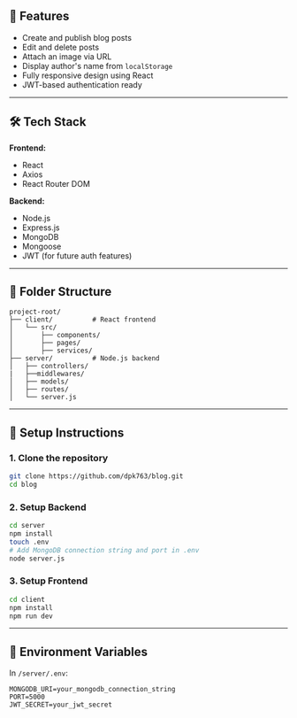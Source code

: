 ## 🚀 Features

- Create and publish blog posts
- Edit and delete posts
- Attach an image via URL
- Display author's name from `localStorage`
- Fully responsive design using React
- JWT-based authentication ready

---

## 🛠️ Tech Stack

**Frontend:**
- React
- Axios
- React Router DOM

**Backend:**
- Node.js
- Express.js
- MongoDB
- Mongoose
- JWT (for future auth features)

---

## 📁 Folder Structure

```
project-root/
├── client/          # React frontend
│   └── src/
│       ├── components/
│       ├── pages/
│       ├── services/
├── server/          # Node.js backend
│   ├── controllers/
|   ├──middlewares/
│   ├── models/
│   ├── routes/
│   └── server.js
```

---

## 🚧 Setup Instructions

### 1. Clone the repository

```bash
git clone https://github.com/dpk763/blog.git
cd blog
```

### 2. Setup Backend

```bash
cd server
npm install
touch .env
# Add MongoDB connection string and port in .env
node server.js
```

### 3. Setup Frontend

```bash
cd client
npm install
npm run dev
```

---

## 🔐 Environment Variables

In `/server/.env`:

```
MONGODB_URI=your_mongodb_connection_string
PORT=5000
JWT_SECRET=your_jwt_secret
```


